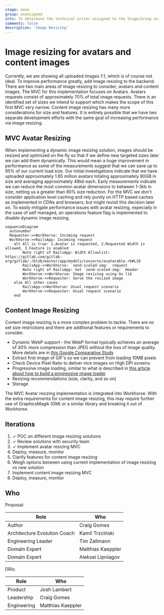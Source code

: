 ```yaml
---
stage: none
group: unassigned
info: To determine the technical writer assigned to the Stage/Group associated with this page, see https://about.gitlab.com/handbook/product/ux/technical-writing/#assignments
comments: false
description: 'Image Resizing'
---
```


# Image resizing for avatars and content images

Currently, we are showing all uploaded images 1:1, which is of course not ideal. To improve performance greatly, add image resizing to the backend. There are two main areas of image resizing to consider; avatars and content images. The MVC for this implementation focuses on Avatars. Avatars requests consist of approximately 70% of total image requests. There is an identified set of sizes we intend to support which makes the scope of this first MVC very narrow. Content image resizing has many more considerations for size and features. It is entirely possible that we have two separate development efforts with the same goal of increasing performance via image resizing.

## MVC Avatar Resizing

When implementing a dynamic image resizing solution, images should be resized and optimized on the fly so that if we define new targeted sizes later we can add them dynamically. This would mean a huge improvement in performance as some of the measurements suggest that we can save up to 95% of our current load size. Our initial investigations indicate that we have uploaded approximately 1.65 million avatars totaling approximately 80GB in size and averaging approximately 48kb each. Early measurements indicate we can reduce the most common avatar dimensions to between 1-3kb in size, netting us a greater than 90% size reduction. For the MVC we don't consider application level caching and rely purely on HTTP based caches as implemented in CDNs and browsers, but might revisit this decision later on. To easily mitigate performance issues with avatar resizing, especially in the case of self managed, an operations feature flag is implemented to disable dynamic image resizing.

```mermaid
sequenceDiagram
  autonumber
  Requester->>Workhorse: Incoming request
  Workhorse->>RailsApp: Incoming request
    alt All is true: 1.Avatar is requested, 2.Requested Width is allowed, 3.Feature is enabled
        Note right of RailsApp: Width Allowlist: https://gitlab.com/gitlab-org/gitlab/-/blob/master/app/models/concerns/avatarable.rb#L10
        RailsApp->>Workhorse: `send-scaled-img:` request
        Note right of RailsApp: Set `send-scaled-img:` Header
        Workhorse->>Workhorse: Image resizing using Go lib
        Workhorse->>Requester: Serve the resized image
    else All other cases
        RailsApp->>Workhorse: Usual request scenario
        Workhorse->>Requester: Usual request scenario
    end
```

## Content Image Resizing

Content image resizing is a more complex problem to tackle. There are no set size restrictions and there are additional features or requirements to consider.

- Dynamic WebP support - the WebP format typically achieves an average of 30% more compression than JPEG without the loss of image quality. More details are in [this Google Comparative Study](https://developers.google.com/speed/webp/docs/c_study)
- Extract first image of GIF's so we can prevent from loading 10MB pixels
- Check Device Pixel Ratio to deliver nice images on High DPI screens
- Progressive image loading, similar to what is described in [this article about how to build a progressive image loader](https://www.sitepoint.com/how-to-build-your-own-progressive-image-loader/)
- Resizing recommendations (size, clarity, and so on)
- Storage

The MVC Avatar resizing implementation is integrated into Workhorse. With the extra requirements for content image resizing, this may require further use of GraphicsMagik (GM) or a similar library and breaking it out of Workhorse.

## Iterations

1. ✓ POC on different image resizing solutions
1. ✓ Review solutions with security team
1. ✓ Implement avatar resizing MVC
1. Deploy, measure, monitor
1. Clarify features for content image resizing
1. Weigh options between using current implementation of image resizing vs new solution
1. Implement content image resizing MVC
1. Deploy, measure, monitor

## Who

Proposal:

<!-- vale gitlab.Spelling = NO -->

| Role                         | Who
|------------------------------|-------------------------|
| Author                       |    Craig Gomes          |
| Architecture Evolution Coach |    Kamil Trzciński      |
| Engineering Leader           |    Tim Zallmann         |
| Domain Expert                |    Matthias Kaeppler    |
| Domain Expert                |    Aleksei Lipniagov    |

<!-- vale gitlab.Spelling = YES -->

DRIs:

<!-- vale gitlab.Spelling = NO -->

| Role                         | Who
|------------------------------|------------------------|
| Product                      |    Josh Lambert        |
| Leadership                   |    Craig Gomes         |
| Engineering                  |    Matthias Kaeppler   |

<!-- vale gitlab.Spelling = YES -->
